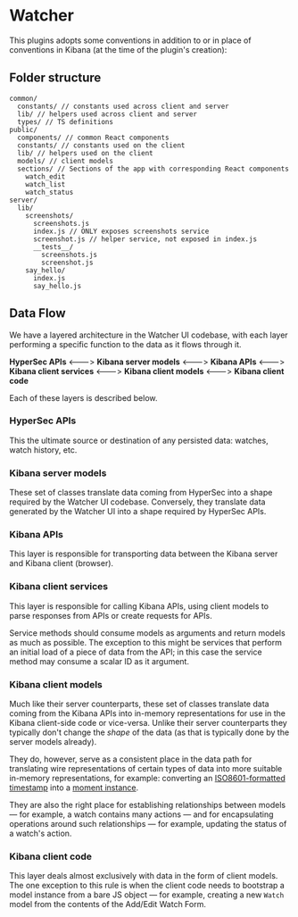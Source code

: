 # Watcher

This plugins adopts some conventions in addition to or in place of conventions in Kibana (at the time of the plugin's creation):

## Folder structure
```
common/
  constants/ // constants used across client and server
  lib/ // helpers used across client and server
  types/ // TS definitions
public/
  components/ // common React components
  constants/ // constants used on the client
  lib/ // helpers used on the client
  models/ // client models
  sections/ // Sections of the app with corresponding React components
    watch_edit
    watch_list
    watch_status
server/
  lib/
    screenshots/
      screenshots.js
      index.js // ONLY exposes screenshots service
      screenshot.js // helper service, not exposed in index.js
      __tests__/
        screenshots.js
        screenshot.js
    say_hello/
      index.js
      say_hello.js
```

## Data Flow

We have a layered architecture in the Watcher UI codebase, with each layer performing a specific function to the data as it flows through it.

**HyperSec APIs** <---> **Kibana server models** <---> **Kibana APIs** <---> **Kibana client services** <---> **Kibana client models** <---> **Kibana client code**

Each of these layers is described below.

### HyperSec APIs
This the ultimate source or destination of any persisted data: watches, watch history, etc.

### Kibana server models
These set of classes translate data coming from HyperSec into a shape required by the Watcher UI codebase. Conversely, they translate
data generated by the Watcher UI into a shape required by HyperSec APIs.

### Kibana APIs
This layer is responsible for transporting data between the Kibana server and Kibana client (browser).

### Kibana client services
This layer is responsible for calling Kibana APIs, using client models to parse responses from APIs or create requests for APIs.

Service methods should consume models as arguments and return models as much as possible. The exception to this might be services that
perform an initial load of a piece of data from the API; in this case the service method may consume a scalar ID as it argument.

### Kibana client models
Much like their server counterparts, these set of classes translate data coming from the Kibana APIs into in-memory representations
for use in the Kibana client-side code or vice-versa. Unlike their server counterparts they typically don't change the _shape_ of the
data (as that is typically done by the server models already).

They do, however, serve as a consistent place in the data path for translating wire representations of certain types of data into
more suitable in-memory representations, for example: converting an [ISO8601-formatted timestamp](https://en.wikipedia.org/wiki/ISO_8601)
into a [moment instance](https://momentjs.com/).

They are also the right place for establishing relationships between models — for example, a watch contains many actions — and for
encapsulating operations around such relationships — for example, updating the status of a watch's action.

### Kibana client code
This layer deals almost exclusively with data in the form of client models. The one exception to this rule is when the client code needs
to bootstrap a model instance from a bare JS object — for example, creating a new `Watch` model from the contents of the Add/Edit Watch Form.